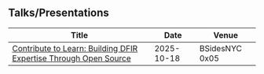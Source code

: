 ## Talks/Presentations

| Title | Date | Venue | 
| --- | --- | --- |
| [Contribute to Learn: Building DFIR Expertise Through Open Source](https://ogmini.github.io/2025/10/18/BSides-NYC-0x05-Talk.html) | 2025-10-18 | BSidesNYC 0x05 | 
